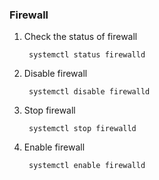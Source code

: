 ### Firewall  
1. Check the status of firewall  

        systemctl status firewalld  
2. Disable firewall
        
        systemctl disable firewalld  
3. Stop firewall  

        systemctl stop firewalld  
4. Enable firewall  

        systemctl enable firewalld  
